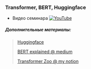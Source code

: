 ### Transformer, BERT, Huggingface 

- Видео семинара [![YouTube](https://img.shields.io/badge/YouTube-FF0000?logo=youtube&logoColor=white)](https://www.youtube.com/watch?v=5covl0jKLnk&list=PLEwK9wdS5g0qa3PIhR6HBDJD_QnrfP8Ei&index=65)


##### Дополнительные материалы:
> [Huggingface](https://huggingface.co/)
> 
> [BERT explained @ medium](https://medium.com/@samia.khalid/bert-explained-a-complete-guide-with-theory-and-tutorial-3ac9ebc8fa7c)
> 
> [Transformer Zoo @ my notion](https://kirili4ik.notion.site/Transformer-Zoo-BERT-5421b8d2fe134e23b981f9935f97f368)
